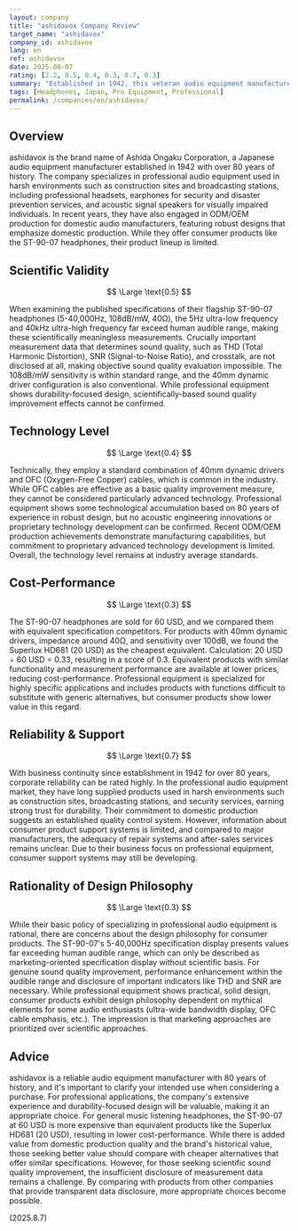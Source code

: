 ```yaml
---
layout: company
title: "ashidavox Company Review"
target_name: "ashidavox"
company_id: ashidavox
lang: en
ref: ashidavox
date: 2025-08-07
rating: [2.2, 0.5, 0.4, 0.3, 0.7, 0.3]
summary: "Established in 1942, this veteran audio equipment manufacturer primarily focuses on professional audio equipment. Consumer products are limited, with insufficient disclosure of scientific measurement data."
tags: [Headphones, Japan, Pro Equipment, Professional]
permalink: /companies/en/ashidavox/
---
```

## Overview

ashidavox is the brand name of Ashida Ongaku Corporation, a Japanese audio equipment manufacturer established in 1942 with over 80 years of history. The company specializes in professional audio equipment used in harsh environments such as construction sites and broadcasting stations, including professional headsets, earphones for security and disaster prevention services, and acoustic signal speakers for visually impaired individuals. In recent years, they have also engaged in ODM/OEM production for domestic audio manufacturers, featuring robust designs that emphasize domestic production. While they offer consumer products like the ST-90-07 headphones, their product lineup is limited.

## Scientific Validity

$$ \Large \text{0.5} $$

When examining the published specifications of their flagship ST-90-07 headphones (5-40,000Hz, 108dB/mW, 40Ω), the 5Hz ultra-low frequency and 40kHz ultra-high frequency far exceed human audible range, making these scientifically meaningless measurements. Crucially important measurement data that determines sound quality, such as THD (Total Harmonic Distortion), SNR (Signal-to-Noise Ratio), and crosstalk, are not disclosed at all, making objective sound quality evaluation impossible. The 108dB/mW sensitivity is within standard range, and the 40mm dynamic driver configuration is also conventional. While professional equipment shows durability-focused design, scientifically-based sound quality improvement effects cannot be confirmed.

## Technology Level

$$ \Large \text{0.4} $$

Technically, they employ a standard combination of 40mm dynamic drivers and OFC (Oxygen-Free Copper) cables, which is common in the industry. While OFC cables are effective as a basic quality improvement measure, they cannot be considered particularly advanced technology. Professional equipment shows some technological accumulation based on 80 years of experience in robust design, but no acoustic engineering innovations or proprietary technology development can be confirmed. Recent ODM/OEM production achievements demonstrate manufacturing capabilities, but commitment to proprietary advanced technology development is limited. Overall, the technology level remains at industry average standards.

## Cost-Performance

$$ \Large \text{0.3} $$

The ST-90-07 headphones are sold for 60 USD, and we compared them with equivalent specification competitors. For products with 40mm dynamic drivers, impedance around 40Ω, and sensitivity over 100dB, we found the Superlux HD681 (20 USD) as the cheapest equivalent. Calculation: 20 USD ÷ 60 USD = 0.33, resulting in a score of 0.3. Equivalent products with similar functionality and measurement performance are available at lower prices, reducing cost-performance. Professional equipment is specialized for highly specific applications and includes products with functions difficult to substitute with generic alternatives, but consumer products show lower value in this regard.

## Reliability & Support

$$ \Large \text{0.7} $$

With business continuity since establishment in 1942 for over 80 years, corporate reliability can be rated highly. In the professional audio equipment market, they have long supplied products used in harsh environments such as construction sites, broadcasting stations, and security services, earning strong trust for durability. Their commitment to domestic production suggests an established quality control system. However, information about consumer product support systems is limited, and compared to major manufacturers, the adequacy of repair systems and after-sales services remains unclear. Due to their business focus on professional equipment, consumer support systems may still be developing.

## Rationality of Design Philosophy

$$ \Large \text{0.3} $$

While their basic policy of specializing in professional audio equipment is rational, there are concerns about the design philosophy for consumer products. The ST-90-07's 5-40,000Hz specification display presents values far exceeding human audible range, which can only be described as marketing-oriented specification display without scientific basis. For genuine sound quality improvement, performance enhancement within the audible range and disclosure of important indicators like THD and SNR are necessary. While professional equipment shows practical, solid design, consumer products exhibit design philosophy dependent on mythical elements for some audio enthusiasts (ultra-wide bandwidth display, OFC cable emphasis, etc.). The impression is that marketing approaches are prioritized over scientific approaches.

## Advice

ashidavox is a reliable audio equipment manufacturer with 80 years of history, and it's important to clarify your intended use when considering a purchase. For professional applications, the company's extensive experience and durability-focused design will be valuable, making it an appropriate choice. For general music listening headphones, the ST-90-07 at 60 USD is more expensive than equivalent products like the Superlux HD681 (20 USD), resulting in lower cost-performance. While there is added value from domestic production quality and the brand's historical value, those seeking better value should compare with cheaper alternatives that offer similar specifications. However, for those seeking scientific sound quality improvement, the insufficient disclosure of measurement data remains a challenge. By comparing with products from other companies that provide transparent data disclosure, more appropriate choices become possible.

(2025.8.7)
